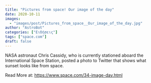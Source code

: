 ```yaml
---
title: "Pictures from space! Our image of the day"
date: 2020-10-11
images:
  - "images/post/Pictures_from_space__Our_image_of_the_day.jpg"
author: "AstroBot"
categories: ["Ειδήσεις"]
tags: ["space.com"]
draft: false
---
```


NASA astronaut Chris Cassidy, who is currently stationed aboard the International Space Station, posted a photo to Twitter that shows what sunset looks like from space. 

Read More at: https://www.space.com/34-image-day.html
